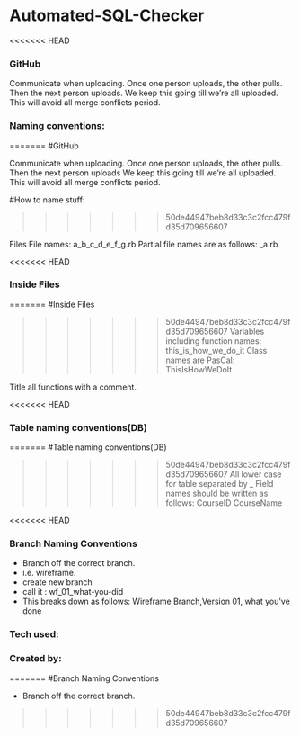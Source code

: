 # Automated-SQL-Checker

<<<<<<< HEAD
### GitHub

Communicate when uploading. Once one person uploads, the other pulls. Then the next person uploads. We keep this going till we’re all uploaded. This will avoid all merge conflicts period.

### Naming conventions:
=======
#GitHub

Communicate when uploading.
Once one person uploads, the other pulls. 
Then the next person uploads
We keep this going till we’re all uploaded.
This will avoid all merge conflicts period.


#How to name stuff:
>>>>>>> 50de44947beb8d33c3c2fcc479fd35d709656607

Files
File names: a_b_c_d_e_f_g.rb
Partial file names are as follows: _a.rb

<<<<<<< HEAD
### Inside Files

=======
#Inside Files
>>>>>>> 50de44947beb8d33c3c2fcc479fd35d709656607
Variables including function names: this_is_how_we_do_it
Class names are PasCal: ThisIsHowWeDoIt

Title all functions with a comment.

<<<<<<< HEAD
### Table naming conventions(DB)

=======
#Table naming conventions(DB)
>>>>>>> 50de44947beb8d33c3c2fcc479fd35d709656607
All lower case for table separated by _
Field names should be written as follows:
CourseID
CourseName

<<<<<<< HEAD
### Branch Naming Conventions

- Branch off the correct branch.
- i.e. wireframe.
- create new branch
- call it : wf_01_what-you-did
- This breaks down as follows: Wireframe Branch,Version 01, what you've done

### Tech used:



### Created by:
=======
#Branch Naming Conventions

- Branch off the correct branch.
>>>>>>> 50de44947beb8d33c3c2fcc479fd35d709656607
